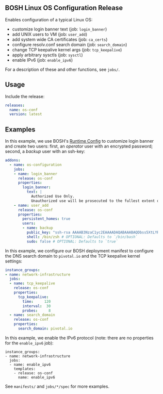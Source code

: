 ## BOSH Linux OS Configuration Release

Enables configuration of a typical Linux OS:

- customize login banner text (job: `login_banner`)
- add UNIX users to VM (job: `user_add`)
- add system wide CA certificates (job: `ca_certs`)
- configure resolv.conf search domain (job: `search_domain`)
- change TCP keepalive kernel args (job: `tcp_keepalive`)
- apply arbitrary sysctls (job: `sysctl`)
- enable IPv6 (job: `enable_ipv6`)

For a description of these and other functions, see `jobs/`.

## Usage

Include the release:

```yaml
releases:
  name: os-conf
  version: latest
```

## Examples

In this example, we use BOSH's [Runtime Config](https://bosh.io/docs/runtime-config.html) to customize login banner and create two users: first, an _operator_ user with an encrypted password; second, a _backup_ user with an ssh-key:

```yaml
addons:
  - name: os-configuration
    jobs:
    - name: login_banner
      release: os-conf
      properties:
        login_banner:
          text: |
            Authorized Use Only.
            Unauthorized use will be prosecuted to the fullest extent of the law.
    - name: user_add
      release: os-conf
      properties:
        persistent_homes: true
        users:
        - name: backup
          public_key: "ssh-rsa AAAAB3NzaC1yc2EAAAADAQABAAABAQDbss5XtLYRYDeV8AmouVYOHmYPxPsN4F59fZnY4kJnimM3sk5TbP0ow19GMDppQOPzAQ1TcYH4sYhpnxwq5f32XYtw12rFnO8BatHISWIdjoEjHfdA1qLIMGouWZPbGIQ1qURbfJdR9e2shS7U/WSXD+AJ9Zy0ZKTsIvlukWSX8Nsxvfn7VaAFvhgI3YPmhjV3TCEVMDsWGbBXlMq+qiJt22JEOw+3dnrvfGzRUULGznO/8y4NvVQsQc5KGnJkeQWkmlOIrhUGYwd/hMn6zQEIxkR4elmwp+pjyLR0qYLUFjpMn2GJMG7lvTzF8SzQLhzTVrjW1E3nve2eCuJ5bB6/"
          shell: /bin/zsh # OPTIONAL: Defaults to `/bin/bash`
          sudo: false # OPTIONAL: Defaults to `true`
```

In this example, we configure our BOSH deployment manifest to configure the DNS search domain to `pivotal.io` and the TCP keepalive kernel settings:

```yaml
instance_groups:
- name: network-infrastructure
  jobs:
  - name: tcp_keepalive
    release: os-conf
    properties:
      tcp_keepalive:
        time:     120
        interval:  30
        probes:     8
  - name: search_domain
    release: os-conf
    properties:
      search_domain: pivotal.io
```

In this example, we enable the IPv6 protocol (note: there are no properties for the `enable_ipv6` job):

```
instance_groups:
- name: network-infrastructure
  jobs:
  - name: enable_ipv6
    templates:
    - release: os-conf
      name: enable_ipv6
```

See `manifests/` and `jobs/*/spec` for more examples.
